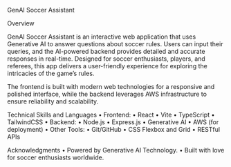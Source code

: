 GenAI Soccer Assistant

Overview

GenAI Soccer Assistant is an interactive web application that uses Generative AI to answer questions about soccer rules. Users can input their queries, and the AI-powered backend provides detailed and accurate responses in real-time. Designed for soccer enthusiasts, players, and referees, this app delivers a user-friendly experience for exploring the intricacies of the game’s rules.

The frontend is built with modern web technologies for a responsive and polished interface, while the backend leverages AWS infrastructure to ensure reliability and scalability.

Technical Skills and Languages
• Frontend:
• React
• Vite
• TypeScript
• TailwindCSS
• Backend:
• Node.js
• Express.js
• Generative AI
• AWS (for deployment)
• Other Tools:
• Git/GitHub
• CSS Flexbox and Grid
• RESTful APIs

Acknowledgments
• Powered by Generative AI Technology.
• Built with love for soccer enthusiasts worldwide.
